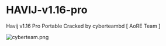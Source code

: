 # HAVIJ-v1.16-pro
Havij v1.16 Pro Portable Cracked by cyberteambd [ AoRE Team ]

![cyberteam.png](https://github.com/user-attachments/assets/792e3249-5bcc-45ed-ab3f-37ac2a31640e)
